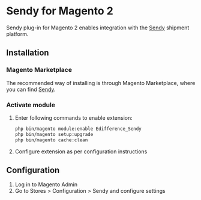 # Sendy for Magento 2

Sendy plug-in for Magento 2 enables integration with the [Sendy][sendy] shipment platform.

## Installation

### Magento Marketplace

The recommended way of installing is through Magento Marketplace, where you can
find [Sendy][marketplace].

### Activate module

1. Enter following commands to enable extension:
   ```bash
   php bin/magento module:enable Edifference_Sendy
   php bin/magento setup:upgrade
   php bin/magento cache:clean
   ```
2. Configure extension as per configuration instructions

## Configuration
1. Log in to Magento Admin
2. Go to Stores > Configuration > Sendy and configure settings

[sendy]: https://sendy.nl
[marketplace]: https://marketplace.magento.com/
